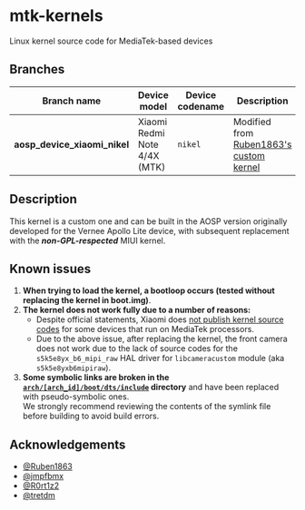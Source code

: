 # mtk-kernels
Linux kernel source code for MediaTek-based devices

## Branches
| Branch name                                           | Device model                       | Device codename     | Description
|-------------------------------------------------------|------------------------------------|---------------------|----------------------------------------------------------------------------------------------------|
| **aosp_device_xiaomi_nikel**                          | Xiaomi Redmi Note 4/4X (MTK)       | `nikel`             | Modified from [Ruben1863's custom kernel](https://github.com/Ruben1863/android_kernel_xiaomi_nikel)

## Description
This kernel is a custom one and can be built in the AOSP version originally developed for the Vernee Apollo Lite device, with subsequent replacement with the **_non-GPL-respected_** MIUI kernel.

## Known issues
1. **When trying to load the kernel, a bootloop occurs (tested without replacing the kernel in boot.img)**.
2. **The kernel does not work fully due to a number of reasons:**
   * Despite official statements, Xiaomi does [not publish kernel source codes](https://www.xda-developers.com/xiaomi-aims-to-release-kernel-source-code-for-new-devices-within-3-months-after-launch/) for some devices that run on MediaTek processors.
   * Due to the above issue, after replacing the kernel, the front camera does not work due to the lack of source codes for the `s5k5e8yx_b6_mipi_raw` HAL driver for `libcameracustom` module (aka `s5k5e8yxb6mipiraw`).
3. **Some symbolic links are broken in the [`arch/[arch_id]/boot/dts/include`](https://github.com/SnowdroidReborn/mtk-kernels/tree/xiaomi_nikel_custom_3.18/arch/arm64/boot/dts/include/dt-bindings) directory** and have been replaced with pseudo-symbolic ones.\
   We strongly recommend reviewing the contents of the symlink file before building to avoid build errors.

## Acknowledgements
* [@Ruben1863](https://github.com/Ruben1863)
* [@jmpfbmx](https://github.com/jmpfbmx)
* [@R0rt1z2](https://github.com/R0rt1z2)
* [@tretdm](https://github.com/tretdm)

